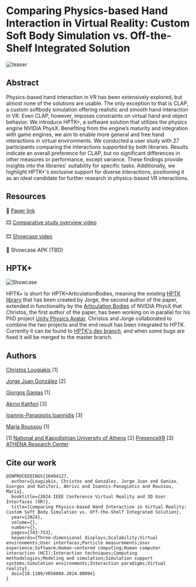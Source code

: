 # Comparing Physics-based Hand Interaction in Virtual Reality: Custom Soft Body Simulation vs. Off-the-Shelf Integrated Solution

![teaser](https://github.com/louspawn/VR-physics-based-hand-interaction-comparison/assets/41284921/131415f4-42e9-4fce-a0e6-992448f137bf)

## Abstract
Physics-based hand interaction in VR has been extensively explored, but almost none of the solutions are usable. The only exception to that is CLAP, a custom softbody simulation offering realistic and smooth hand interaction in VR. Even CLAP, however, imposes constraints on virtual hand and object behavior. We introduce HPTK+, a software solution that utilizes the physics engine NVIDIA PhysX. Benefiting from the engine’s maturity and integration with game engines, we aim to enable more general and free hand interactions in virtual environments. We conducted a user study with 27 participants comparing the interactions supported by both libraries. Results indicate an overall preference for CLAP, but no significant differences in other measures or performance, except variance. These findings provide insights into the libraries' suitability for specific tasks. Additionally, we highlight HPTK+'s exclusive support for diverse interactions, positioning it as an ideal candidate for further research in physics-based VR interactions.

## Resources

📰 [Paper link](https://ieeexplore.ieee.org/document/10494127)

🎞️ [Comparative study overview video](https://youtu.be/CYSmvZRWVzk)

🎞️ [Showcase video](https://youtu.be/NAQ02zyXUaE)

🥽 Showcase APK (TBD)

## HPTK+

![Showcase](https://github.com/louspawn/VR-physics-based-hand-interaction-comparison/assets/41284921/055ef58c-0fcc-4d77-aea3-f738bb601d78)

HPTK+ is short for HPTK+ArticulationBodies, meaning the existing [HPTK library](https://github.com/jorgejgnz/HPTK) that has been created by Jorge, the second author of the paper, extended in functionality by the [Articulation Bodies](https://docs.unity3d.com/Manual/class-ArticulationBody.html) of NVIDIA PhysX that Christos, the first author of the paper, has been working on in parallel for his PhD project [Unity Physics Avatar](https://github.com/DI-UOA-RealityLab/Unity.Physics.Avatar). Christos and Jorge collaborated to combine the two projects and the end result has been integrated to HPTK. Currenlty it can be found to [HPTK's dev branch](https://github.com/jorgejgnz/HPTK/tree/dev), and when some bugs are fixed it will be merged to the master branch.

## Authors

[​Christos Lougiakis](http://users.uoa.gr/~chrislou/) [1]

[Jorge Juan González](https://www.linkedin.com/in/jorgejgnz/) [2]

[Giorgos Ganias](https://www.linkedin.com/in/giorgos-ganias-801928164/) [1]

[Akrivi Katifori](https://www.linkedin.com/in/akrivi-katifori-34852818a/) [3]

[Ioannis-Panagiotis Ioannidis](https://www.linkedin.com/in/ioannis-ioannidis-a85a0a271/) [3]

[Maria Roussou](https://www.di.uoa.gr/en/staff/45) [1]


[1] [National and Kapodistrian University of Athens](https://en.uoa.gr/) [2] [PresenceXR](https://pxr.es/) [3] [ATHENA Research Center](https://www.athenarc.gr/en/home)

## Cite our work

```
@INPROCEEDINGS{10494127,
  author={Lougiakis, Christos and González, Jorge Juan and Ganias, Giorgos and Katifori, Akrivi and Ioannis-Panagiotis and Roussou, Maria},
  booktitle={2024 IEEE Conference Virtual Reality and 3D User Interfaces (VR)}, 
  title={Comparing Physics-based Hand Interaction in Virtual Reality: Custom Soft Body Simulation vs. Off-the-Shelf Integrated Solution}, 
  year={2024},
  volume={},
  number={},
  pages={743-753},
  keywords={Three-dimensional displays;Scalability;Virtual environments;User interfaces;Particle measurements;User experience;Software;Human-centered computing;Human computer interaction (HCI);Interaction techniques;Computing methodologies;Modeling and simulation;Simulation support systems;Simulation environments;Interaction paradigms;Virtual reality},
  doi={10.1109/VR58804.2024.00094}
}
```
